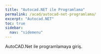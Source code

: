 ```yaml
---
title: "Autocad.NET ile Programlama"
permalink: /acad/autocad-net-programlama/
excerpt: "Autocad.NET"
toc: true
sidebar:
  nav: "sidemenu"
---
```


AutoCAD.Net ile programlamaya giriş.

